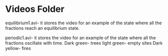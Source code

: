 # Videos Folder 

equilibrium1.avi- it stores the video for an example of the state where all the fractions reach an equilibrium state.

periodic1.avi-  it stores the video for an example of the state where all the fractions oscillate with time.
Dark green- trees
light green- empty sites
Dark yellow- fires

